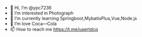 - 👋 Hi, I’m @ypc7236
- 👀 I’m interested in Photograph
- 🌱 I’m currently learning Springboot,MybatisPlus,Vue,Node.js
- 💞️ I’m love Coca—Cola
- 📫 How to reach me https://t.me/usertdcq

<!---
ypc7236/ypc7236 is a ✨ special ✨ repository because its `README.md` (this file) appears on your GitHub profile.
You can click the Preview link to take a look at your changes.
--->
